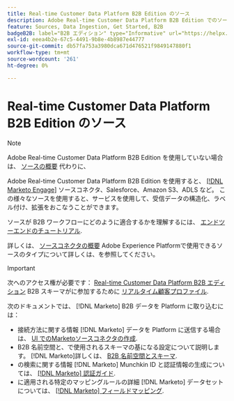 ```yaml
---
title: Real-time Customer Data Platform B2B Edition のソース
description: Adobe Real-time Customer Data Platform B2B Edition でのソースの役割の概要です。
feature: Sources, Data Ingestion, Get Started, B2B
badgeB2B: label="B2B エディション" type="Informative" url="https://helpx.adobe.com/legal/product-descriptions/real-time-customer-data-platform-b2b-edition-prime-and-ultimate-packages.html newtab=true"
exl-id: eeea4b2e-67c5-4491-9b8e-4b8987e44777
source-git-commit: db57fa753a3980dca671d476521f9849147880f1
workflow-type: tm+mt
source-wordcount: '261'
ht-degree: 0%

---
```


# Real-time Customer Data Platform B2B Edition のソース

>[!NOTE]
>
>Adobe Real-time Customer Data Platform B2B Edition を使用していない場合は、 [ソースの概要](./sources-overview.md) 代わりに、

Adobe Real-time Customer Data Platform B2B Edition を使用すると、 [[!DNL Marketo Engage]](../../sources/connectors/adobe-applications/marketo/marketo.md) ソースコネクタ、Salesforce、Amazon S3、ADLS など。 この様々なソースを使用すると、サービスを使用して、受信データの構造化、ラベル付け、拡張をおこなうことができます。

ソースが B2B ワークフローにどのように適合するかを理解するには、 [エンドツーエンドのチュートリアル](../b2b-tutorial.md#ingest-your-data-into-experience-platform).

詳しくは、 [ソースコネクタの概要](../../sources/home.md) Adobe Experience Platformで使用できるソースのタイプについて詳しくは、を参照してください。

>[!IMPORTANT]
>
>次へのアクセス権が必要です： [Real-time Customer Data Platform B2B エディション](../../rctcdp/../rtcdp/b2b-overview.md) B2B スキーマがに参加するために [リアルタイム顧客プロファイル](../proile/../../profile/home.md).

次のドキュメントでは、 [!DNL Marketo] B2B データを Platform に取り込むには：

* 接続方法に関する情報 [!DNL Marketo] データを Platform に送信する場合は、 [UI でのMarketoソースコネクタの作成](../../sources/tutorials/ui/create/adobe-applications/marketo.md).
* B2B 名前空間と、で使用されるスキーマの基になる設定について説明します。 [!DNL Marketo]詳しくは、 [B2B 名前空間とスキーマ](../../sources/connectors/adobe-applications/marketo/marketo-namespaces.md).
* の検索に関する情報 [!DNL Marketo] Munchkin ID と認証情報の生成については、 [[!DNL Marketo] 認証ガイド](../../sources/connectors/adobe-applications/marketo/marketo-auth.md).
* に適用される特定のマッピングルールの詳細 [!DNL Marketo] データセットについては、 [[!DNL Marketo] フィールドマッピング](../../sources/connectors/adobe-applications//mapping/marketo.md).
